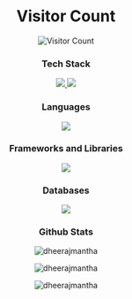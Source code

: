 <div align="center">  
  
# Visitor Count

![Visitor Count](https://profile-counter.glitch.me/dheerajmantha/count.svg)

 ### Tech Stack

  <a href="https://skillicons.dev">
    <img src="https://skillicons.dev/icons?i=html,css,js,ts,react,nextjs,nodejs,tailwind,firebase" />
  </a>

  <a href="https://skillicons.dev">
    <img src="https://skillicons.dev/icons?i=python,java,git,github,vscode,npm,flask,mysql,mongodb,postman,netlify,vercel" />
  </a>

  <br/>

  ### Languages

  <a href="https://skillicons.dev">
    <img src="https://skillicons.dev/icons?i=java,python,javascript,html,css" />
  </a>

  <br/>

  ### Frameworks and Libraries

  <a href="https://skillicons.dev">
    <img src="https://skillicons.dev/icons?i=react,nodejs,express,tailwind,bootstrap,flask,spring,numpy,pandas,tensorflow,pytorch" />
  </a>

  <br/>

  ### Databases

  <a href="https://skillicons.dev">
    <img src="https://skillicons.dev/icons?i=mysql,mongodb,postgresql,sqlite,firebase" />
  </a>

  <br/>

  ### Github Stats

  <p align="center">
    <img src="https://github-readme-stats.vercel.app/api?username=dheerajmantha&show_icons=true&theme=radical" alt="dheerajmantha" />
  </p>

  <p align="center">
    <img src="https://github-readme-streak-stats.herokuapp.com/?user=dheerajmantha&theme=radical" alt="dheerajmantha" />
  </p>

  <p align="center">
    <img src="https://github-readme-stats.vercel.app/api/top-langs/?username=dheerajmantha&layout=compact&theme=radical" alt="dheerajmantha" />
  </p>

</div>
